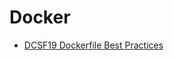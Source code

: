# Docker

- [DCSF19 Dockerfile Best Practices](https://www.slideshare.net/Docker/dcsf19-dockerfile-best-practices)
